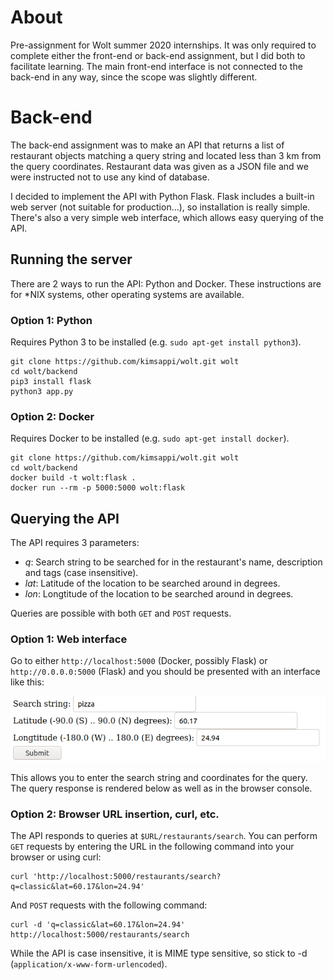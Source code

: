 # About
Pre-assignment for Wolt summer 2020 internships. It was only required to complete either the front-end or back-end assignment, but I did both to facilitate learning. The main front-end interface is not connected to the back-end in any way, since the scope was slightly different.

# Back-end
The back-end assignment was to make an API that returns a list of restaurant objects matching a query string and located less than 3 km from the query coordinates. Restaurant data was given as a JSON file and we were instructed not to use any kind of database.

I decided to implement the API with Python Flask. Flask includes a built-in web server (not suitable for production...), so installation is really simple. There's also a very simple web interface, which allows easy querying of the API.

## Running the server
There are 2 ways to run the API: Python and Docker. These instructions are for *NIX systems, other operating systems are available.

### Option 1: Python
Requires Python 3 to be installed (e.g. `sudo apt-get install python3`).
```shell
git clone https://github.com/kimsappi/wolt.git wolt
cd wolt/backend
pip3 install flask
python3 app.py
```

### Option 2: Docker
Requires Docker to be installed (e.g. `sudo apt-get install docker`).
```shell
git clone https://github.com/kimsappi/wolt.git wolt
cd wolt/backend
docker build -t wolt:flask .
docker run --rm -p 5000:5000 wolt:flask
```

## Querying the API
The API requires 3 parameters:
* *q*: Search string to be searched for in the restaurant's name, description and tags (case insensitive).
* *lat*: Latitude of the location to be searched around in degrees.
* *lon*: Longtitude of the location to be searched around in degrees.

Queries are possible with both `GET` and `POST` requests.

### Option 1: Web interface
Go to either `http://localhost:5000` (Docker, possibly Flask) or `http://0.0.0.0:5000` (Flask) and you should be presented with an interface like this:

![User interface](/images/interface.png)

This allows you to enter the search string and coordinates for the query. The query response is rendered below as well as in the browser console.

### Option 2: Browser URL insertion, curl, etc.
The API responds to queries at `$URL/restaurants/search`. You can perform `GET` requests by entering the URL in the following command into your browser or using curl:
```shell
curl 'http://localhost:5000/restaurants/search?q=classic&lat=60.17&lon=24.94'
```
And `POST` requests with the following command:
```shell
curl -d 'q=classic&lat=60.17&lon=24.94' http://localhost:5000/restaurants/search
```
While the API is case insensitive, it is MIME type sensitive, so stick to -d (`application/x-www-form-urlencoded`).